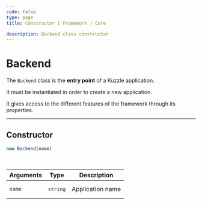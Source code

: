 ```yaml
---
code: false
type: page
title: Constructor | Framework | Core

description: Backend class constructor
---
```


# Backend

<SinceBadge version="2.8.0" />

The `Backend` class is the **entry point** of a Kuzzle application.  

It must be instantiated in order to create a new application.  

It gives access to the different features of the framework through its properties.

---

## Constructor

```js
new Backend(name)
```

<br/>

| Arguments           | Type              | Description                                                                                                                     |
| ------------------- | ----------------- | ---------------- |
| `name`              | <pre>string</pre> | Application name |

